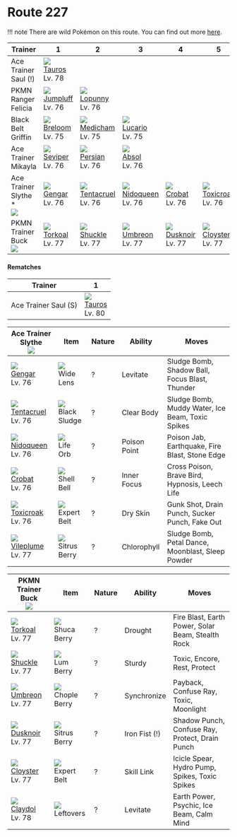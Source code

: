 # Route 227

!!! note
    There are wild Pokémon on this route. You can find out more [here](../../wild_pokemon/route_227/).


Trainer                              | 1                                    | 2                                    | 3                                    | 4                                    | 5                                    | 6
---                                  | ---                                  | ---                                  | ---                                  | ---                                  | ---                                  | ---
Ace Trainer Saul (!)                 | ![][128]<br> [Tauros]<br> Lv. 78
PKMN Ranger Felicia                  | ![][189]<br> [Jumpluff]<br> Lv. 76   | ![][428]<br> [Lopunny]<br> Lv. 76
Black Belt Griffin                   | ![][286]<br> [Breloom]<br> Lv. 75    | ![][308]<br> [Medicham]<br> Lv. 75   | ![][448]<br> [Lucario]<br> Lv. 75
Ace Trainer Mikayla                  | ![][336]<br> [Seviper]<br> Lv. 76    | ![][053]<br> [Persian]<br> Lv. 76    | ![][359]<br> [Absol]<br> Lv. 76
Ace Trainer Slythe *<br>![][ace_f_2] | ![][094]<br> [Gengar]<br> Lv. 76     | ![][073]<br> [Tentacruel]<br> Lv. 76 | ![][031]<br> [Nidoqueen]<br> Lv. 76  | ![][169]<br> [Crobat]<br> Lv. 76     | ![][454]<br> [Toxicroak]<br> Lv. 76  | ![][045]<br> [Vileplume]<br> Lv. 77
PKMN Trainer Buck<br>![][buck]       | ![][324]<br> [Torkoal]<br> Lv. 77    | ![][213]<br> [Shuckle]<br> Lv. 77    | ![][197]<br> [Umbreon]<br> Lv. 77    | ![][477]<br> [Dusknoir]<br> Lv. 77   | ![][091]<br> [Cloyster]<br> Lv. 77   | ![][344]<br> [Claydol]<br> Lv. 78

#### Rematches

Trainer              | 1
---                  | ---
Ace Trainer Saul (S) | ![][128]<br> [Tauros]<br> Lv. 80

Ace Trainer Slythe<br>![][ace_f_2]   | Item                               | Nature | Ability      | Moves
---                                  | ---                                | --- | ---          | ---
![][094]<br> [Gengar]<br> Lv. 76     | ![][wide-lens]<br> Wide Lens       | ? | Levitate     | Sludge Bomb, Shadow Ball, Focus Blast, Thunder
![][073]<br> [Tentacruel]<br> Lv. 76 | ![][black-sludge]<br> Black Sludge | ? | Clear Body   | Sludge Bomb, Muddy Water, Ice Beam, Toxic Spikes
![][031]<br> [Nidoqueen]<br> Lv. 76  | ![][life-orb]<br> Life Orb         | ? | Poison Point | Poison Jab, Earthquake, Fire Blast, Stone Edge
![][169]<br> [Crobat]<br> Lv. 76     | ![][shell-bell]<br> Shell Bell     | ? | Inner Focus  | Cross Poison, Brave Bird, Hypnosis, Leech Life
![][454]<br> [Toxicroak]<br> Lv. 76  | ![][expert-belt]<br> Expert Belt   | ? | Dry Skin     | Gunk Shot, Drain Punch, Sucker Punch, Fake Out
![][045]<br> [Vileplume]<br> Lv. 77  | ![][sitrus-berry]<br> Sitrus Berry | ? | Chlorophyll  | Sludge Bomb, Petal Dance, Moonblast, Sleep Powder

PKMN Trainer Buck<br>![][buck]     | Item                               | Nature | Ability       | Moves
---                                | ---                                | --- | ---           | ---
![][324]<br> [Torkoal]<br> Lv. 77  | ![][shuca-berry]<br> Shuca Berry   | ? | Drought       | Fire Blast, Earth Power, Solar Beam, Stealth Rock
![][213]<br> [Shuckle]<br> Lv. 77  | ![][lum-berry]<br> Lum Berry       | ? | Sturdy        | Toxic, Encore, Rest, Protect
![][197]<br> [Umbreon]<br> Lv. 77  | ![][chople-berry]<br> Chople Berry | ? | Synchronize   | Payback, Confuse Ray, Toxic, Moonlight
![][477]<br> [Dusknoir]<br> Lv. 77 | ![][sitrus-berry]<br> Sitrus Berry | ? | Iron Fist (!) | Shadow Punch, Confuse Ray, Protect, Drain Punch
![][091]<br> [Cloyster]<br> Lv. 77 | ![][expert-belt]<br> Expert Belt   | ? | Skill Link    | Icicle Spear, Hydro Pump, Spikes, Toxic Spikes
![][344]<br> [Claydol]<br> Lv. 78  | ![][leftovers]<br> Leftovers       | ? | Levitate      | Earth Power, Psychic, Ice Beam, Calm Mind

[Nidoqueen]: ../../pokemon_changes/031/
[Vileplume]: ../../pokemon_changes/045/
[Persian]: ../../pokemon_changes/053/
[Tentacruel]: ../../pokemon_changes/073/
[Cloyster]: ../../pokemon_changes/091/
[Gengar]: ../../pokemon_changes/094/
[Tauros]: ../../pokemon_changes/128/
[Crobat]: ../../pokemon_changes/169/
[Jumpluff]: ../../pokemon_changes/189/
[Umbreon]: ../../pokemon_changes/197/
[Shuckle]: ../../pokemon_changes/213/
[Breloom]: ../../pokemon_changes/286/
[Medicham]: ../../pokemon_changes/308/
[Torkoal]: ../../pokemon_changes/324/
[Seviper]: ../../pokemon_changes/336/
[Claydol]: ../../pokemon_changes/344/
[Absol]: ../../pokemon_changes/359/
[Lopunny]: ../../pokemon_changes/428/
[Lucario]: ../../pokemon_changes/448/
[Toxicroak]: ../../pokemon_changes/454/
[Dusknoir]: ../../pokemon_changes/477/
[black-sludge]: ../img/items/black-sludge.png
[chople-berry]: ../img/items/chople-berry.png
[expert-belt]: ../img/items/expert-belt.png
[leftovers]: ../img/items/leftovers.png
[life-orb]: ../img/items/life-orb.png
[lum-berry]: ../img/items/lum-berry.png
[shell-bell]: ../img/items/shell-bell.png
[shuca-berry]: ../img/items/shuca-berry.png
[sitrus-berry]: ../img/items/sitrus-berry.png
[wide-lens]: ../img/items/wide-lens.png
[031]: ../img/pokemon/031.png
[045]: ../img/pokemon/045.png
[053]: ../img/pokemon/053.png
[073]: ../img/pokemon/073.png
[091]: ../img/pokemon/091.png
[094]: ../img/pokemon/094.png
[128]: ../img/pokemon/128.png
[169]: ../img/pokemon/169.png
[189]: ../img/pokemon/189.png
[197]: ../img/pokemon/197.png
[213]: ../img/pokemon/213.png
[286]: ../img/pokemon/286.png
[308]: ../img/pokemon/308.png
[324]: ../img/pokemon/324.png
[336]: ../img/pokemon/336.png
[344]: ../img/pokemon/344.png
[359]: ../img/pokemon/359.png
[428]: ../img/pokemon/428.png
[448]: ../img/pokemon/448.png
[454]: ../img/pokemon/454.png
[477]: ../img/pokemon/477.png
[ace_f_2]: ../img/trainer/ace_f_2.png
[buck]: ../img/trainer/buck.png
